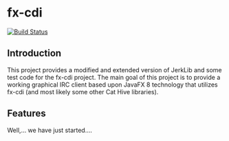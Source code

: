 fx-cdi
======

[![Build Status](https://travis-ci.org/cathive/fx-irc.png)](https://travis-ci.org/cathive/fx-irc)

Introduction
------------
This project provides a modified and extended version of JerkLib and some test code for
the fx-cdi project. The main goal of this project is to provide a working graphical
IRC client based upon JavaFX 8 technology that utilizes fx-cdi (and most likely some
other Cat Hive libraries).

Features
--------
Well,... we have just started....